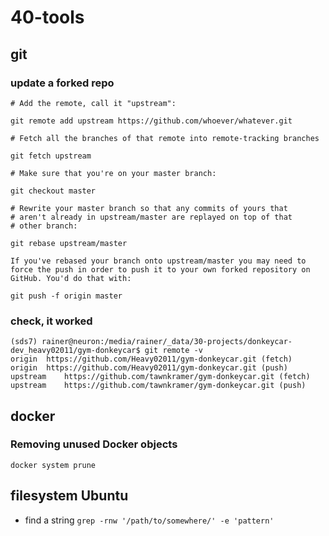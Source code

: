 # 40-tools

## git

### update a forked repo [](https://stackoverflow.com/questions/7244321/how-do-i-update-a-github-forked-repository)

```
# Add the remote, call it "upstream":

git remote add upstream https://github.com/whoever/whatever.git

# Fetch all the branches of that remote into remote-tracking branches

git fetch upstream

# Make sure that you're on your master branch:

git checkout master

# Rewrite your master branch so that any commits of yours that
# aren't already in upstream/master are replayed on top of that
# other branch:

git rebase upstream/master

If you've rebased your branch onto upstream/master you may need to force the push in order to push it to your own forked repository on GitHub. You'd do that with:

git push -f origin master
```
### check, it worked
```
(sds7) rainer@neuron:/media/rainer/_data/30-projects/donkeycar-dev_heavy02011/gym-donkeycar$ git remote -v
origin	https://github.com/Heavy02011/gym-donkeycar.git (fetch)
origin	https://github.com/Heavy02011/gym-donkeycar.git (push)
upstream	https://github.com/tawnkramer/gym-donkeycar.git (fetch)
upstream	https://github.com/tawnkramer/gym-donkeycar.git (push)
```
## docker

### Removing unused Docker objects
```
docker system prune    
```

## filesystem Ubuntu
- find a string ```grep -rnw '/path/to/somewhere/' -e 'pattern'```
